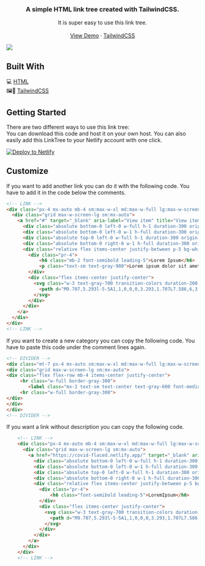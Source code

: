 
   <br />
    <br />


  <h3 align="center">A simple HTML link tree created with TailwindCSS.</h3>

  <p align="center">
    It is super easy to use this link tree.
    <br />
    <br />
    <a href="https://upbeat-dubinsky-abcc9c.netlify.app/">View Demo</a>
    ·
    <a href="https://tailwindcss.com/">TailwindCSS</a>
  </p>
</p>

<img src="https://www.hub.flaced.de/index.php/apps/files_sharing/publicpreview/5ESjLokRdE3T32y?x=1920&y=587&a=true&file=linktree.png&scalingup=0">


## Built With

💻 [HTML](https://wiki.selfhtml.org/wiki/HTML)<br>
🖼🎨 [TailwindCSS](https://tailwindcss.com/)


## Getting Started

There are two different ways to use this link tree:<br>
You can download this code and host it on your own host. You can also easily add this LinkTree to your Netlify account with one click.


[![Deploy to Netlify](https://www.netlify.com/img/deploy/button.svg)](https://app.netlify.com/start/deploy?repository=https://github.com/flaced/simple-html-linktree)


## Customize

If you want to add another link you can do it with the following code. You have to add it in the code below the comments.

```html
<!-- LINK -->
<div class="px-4 mx-auto mb-4 sm:max-w-xl md:max-w-full lg:max-w-screen-xl md:px-24 lg:px-8">
  <div class="grid max-w-screen-lg sm:mx-auto">
    <a href="#" target="_blank" aria-label="View item" title="View item" class="relative block p-px overflow-hidden transition duration-300 transform border rounded shadow-sm hover:scale-105 group hover:shadow-xl">
      <div class="absolute bottom-0 left-0 w-full h-1 duration-300 origin-left transform scale-x-0 bg-gray-800 group-hover:scale-x-100"></div>
      <div class="absolute bottom-0 left-0 w-1 h-full duration-300 origin-bottom transform scale-y-0 bg-gray-800 group-hover:scale-y-100"></div>
      <div class="absolute top-0 left-0 w-full h-1 duration-300 origin-right transform scale-x-0 bg-gray-800 group-hover:scale-x-100"></div>
      <div class="absolute bottom-0 right-0 w-1 h-full duration-300 origin-top transform scale-y-0 bg-gray-800 group-hover:scale-y-100"></div>
      <div class="relative flex items-center justify-between p-5 bg-white rounded-sm">
        <div class="pr-4">
            <h6 class="mb-2 font-semibold leading-5">Lorem Ipsum</h6>
            <p class="text-sm text-gray-900">Lorem ipsum dolor sit amet, consetetur sadipscing elitr</p>
        </div>
        <div class="flex items-center justify-center">
          <svg class="w-3 text-gray-700 transition-colors duration-200 group-hover:text-deep-purple-accent-400" fill="currentColor" viewBox="0 0 12 12">
            <path d="M9.707,5.293l-5-5A1,1,0,0,0,3.293,1.707L7.586,6,3.293,10.293a1,1,0,1,0,1.414,1.414l5-5A1,1,0,0,0,9.707,5.293Z"></path>
          </svg>
        </div>
      </div>
    </a>
  </div>
</div>
<!-- LINK -->
```

If you want to create a new category you can copy the following code. You have to paste this code under the comment lines again.

```html
<!-- DIVIDER -->
<div class="mt-7 px-4 mx-auto sm:max-w-xl md:max-w-full lg:max-w-screen-xl md:px-24 lg:px-8">
<div class="grid max-w-screen-lg sm:mx-auto">
<div class="flex flex-row mb-4 items-center justify-center">
     <hr class="w-full border-gray-300">
        <label class="mx-2 text-sm text-center text-gray-600 font-medium uppercase">LoremIpsum</label>
     <hr class="w-full border-gray-300">
</div>
</div>
</div>
<!-- DIVIDER -->
```

If you want a link without description you can copy the following code.

```html
    <!-- LINK -->
    <div class="px-4 mx-auto mb-4 sm:max-w-xl md:max-w-full lg:max-w-screen-xl md:px-24 lg:px-8">
      <div class="grid max-w-screen-lg sm:mx-auto">
        <a href="https://covid-flaced.netlify.app/" target="_blank" aria-label="View item" title="View item" class="relative block p-px overflow-hidden transition duration-300 transform border rounded shadow-sm hover:scale-105 group hover:shadow-xl">
          <div class="absolute bottom-0 left-0 w-full h-1 duration-300 origin-left transform scale-x-0 bg-gray-800 group-hover:scale-x-100"></div>
          <div class="absolute bottom-0 left-0 w-1 h-full duration-300 origin-bottom transform scale-y-0 bg-gray-800 group-hover:scale-y-100"></div>
          <div class="absolute top-0 left-0 w-full h-1 duration-300 origin-right transform scale-x-0 bg-gray-800 group-hover:scale-x-100"></div>
          <div class="absolute bottom-0 right-0 w-1 h-full duration-300 origin-top transform scale-y-0 bg-gray-800 group-hover:scale-y-100"></div>
          <div class="relative flex items-center justify-between p-5 bg-white rounded-sm">
            <div class="pr-4">
                <h6 class="font-semibold leading-5">LoremIpsum</h6>
            </div>
            <div class="flex items-center justify-center">
              <svg class="w-3 text-gray-700 transition-colors duration-200 group-hover:text-deep-purple-accent-400" fill="currentColor" viewBox="0 0 12 12">
                <path d="M9.707,5.293l-5-5A1,1,0,0,0,3.293,1.707L7.586,6,3.293,10.293a1,1,0,1,0,1.414,1.414l5-5A1,1,0,0,0,9.707,5.293Z"></path>
              </svg>
            </div>
          </div>
        </a>
      </div>
    </div>
    <!-- LINK -->
```
